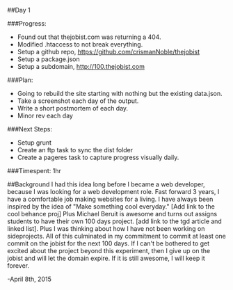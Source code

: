 ##Day 1

###Progress:
* Found out that thejobist.com was returning a 404.
* Modified .htaccess to not break everything.
* Setup a github repo, https://github.com/crismanNoble/thejobist
* Setup a package.json
* Setup a subdomain, http://100.thejobist.com

###Plan:
* Going to rebuild the site starting with nothing but the existing data.json.
* Take a screenshot each day of the output.
* Write a short postmortem of each day.
* Minor rev each day

###Next Steps:
* Setup grunt
* Create an ftp task to sync the dist folder
* Create a pageres task to capture progress visually daily.

###Timespent:
1hr

##Background
I had this idea long before I became a web developer, because I was looking for a web development role. Fast forward 3 years, I have a comfortable job making websites for a living. I have always been inspired by the idea of "Make something cool everyday." [Add link to the cool behance proj] Plus Michael Beruit is awesome and turns out assigns students to have their own 100 days project. [add link to the tgd article and linked list]. Plus I was thinking about how I have not been working on sideprojects. All of this culminated in my commitment to commit at least one commit on the jobist for the next 100 days. If I can't be bothered to get excited about the project beyond this experiment, then I give up on the jobist and will let the domain expire. If it is still awesome, I will keep it forever.

-April 8th, 2015